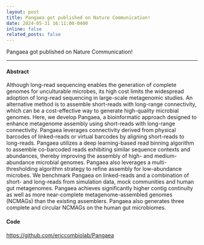```yaml
---
layout: post
title: Pangaea got published on Nature Communication! 
date: 2024-05-31 16:11:00-0400
inline: false
related_posts: false
---
```


Pangaea got published on Nature Communication! 

---

#### Abstract
Although long-read sequencing enables the generation of complete genomes for unculturable microbes, its high cost limits the widespread adoption of long-read sequencing in large-scale metagenomic studies. An alternative method is to assemble short-reads with long-range connectivity, which can be a cost-effective way to generate high-quality microbial genomes. Here, we develop Pangaea, a bioinformatic approach designed to enhance metagenome assembly using short-reads with long-range connectivity. Pangaea leverages connectivity derived from physical barcodes of linked-reads or virtual barcodes by aligning short-reads to long-reads. Pangaea utilizes a deep learning-based read binning algorithm to assemble co-barcoded reads exhibiting similar sequence contexts and abundances, thereby improving the assembly of high- and medium-abundance microbial genomes. Pangaea also leverages a multi-thresholding algorithm strategy to refine assembly for low-abundance microbes. We benchmark Pangaea on linked-reads and a combination of short- and long-reads from simulation data, mock communities and human gut metagenomes. Pangaea achieves significantly higher contig continuity as well as more near-complete metagenome-assembled genomes (NCMAGs) than the existing assemblers. Pangaea also generates three complete and circular NCMAGs on the human gut microbiomes.

#### Code 
<a href="https://github.com/ericcombiolab/Pangaea">https://github.com/ericcombiolab/Pangaea </a>
<!-- [https://github.com/ericcombiolab/Pangaea](https://github.com/ericcombiolab/Pangaea) -->